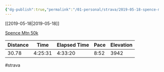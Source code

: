 ```yaml
---
{"dg-publish":true,"permalink":"/01-personal/strava/2019-05-18-spence-mtn-50k/"}
---
```



[[2019-05-18\|2019-05-18]]

[Spence Mtn 50k](https://www.strava.com/activities/2794825298)

| Distance | Time    | Elapsed Time | Pace | Elevation |
| -------- | ------- | ------------ | ---- | --------- |
| 30.78    | 4:25:31 | 4:33:20      | 8:52 | 3942      |




#strava
